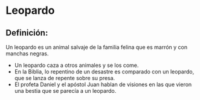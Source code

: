 # Leopardo

## Definición: 

Un leopardo es un animal salvaje de la familia felina que es marrón y con manchas negras.

* Un leopardo caza a otros animales y se los come.
* En la Biblia, lo repentino de un desastre es comparado con un leopardo, que se lanza de repente sobre su presa.
* El profeta Daniel y el apóstol Juan hablan de visiones en las que vieron una bestia que se parecía a un leopardo.

